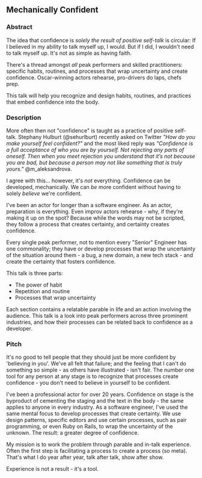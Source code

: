 ## Mechanically Confident 

### Abstract

The idea that confidence is _solely the result of positive self-talk_ is circular: If I believed in my ability to talk myself up, I would.  But if I did, I wouldn't need to talk myself up.  It's not as simple as having faith.

There's a thread amongst _all_ peak performers and skilled practitioners: specific habits, routines, and processes that wrap uncertainty and create confidence. Oscar-winning actors rehearse, pro-drivers do laps, chefs prep.

This talk will help you recognize and design habits, routines, and practices that embed confidence into the body. 

### Description

More often then not "confidence" is taught as a practice of positive self-talk. Stephany Hulburt (@sehurlburt) recently asked on Twitter _"How do you make yourself feel confident?"_ and the most liked reply was _"Confidence is a full acceptance of who you are by yourself. Not rejecting any parts of oneself. Then when you meet rejection you understand that it’s not because you are bad, but because a person may not like something that is truly yours."_ @m_aleksandrova. 

I agree with this... however, it's _not_ everything. Confidence can be developed, mechanically. We can _be_ more confident without having to solely _believe_ we're confident. 

I've been an actor for longer than a software engineer. As an actor, preparation is everything. Even improv actors rehearse - why, if they're making it up on the spot? Because while the words may not be scripted, they follow a process that creates certainty, and certainty creates confidence.

Every single peak performer, not to mention every "Senior" Engineer has one commonality; they have or develop processes that wrap the uncertainty of the situation around them - a bug, a new domain, a new tech stack - and create the certainty that fosters confidence.

This talk is three parts: 

- The power of habit
- Repetition and routine
- Processes that wrap uncertainty

Each section contains a relatable parable in life and an action involving the audience. This talk is a look into peak performers across three prominent industries, and how their processes can be related back to confidence as a developer.

### Pitch

It's no good to tell people that they should just be more confident by 'believing in you'. We've all felt that failure; and the feeling that I can't do something so simple - as others have illustrated - isn't fair. The number one tool for any person at any stage is to recognize that processes create confidence - you don't need to believe in yourself to be confident.

I've been a professional actor for over 20 years. Confidence on stage is the byproduct of cementing the staging and the text in the body - the same applies to anyone in every industry. As a software engineer, I've used the same mental focus to develop processes that create certainty.  We use design patterns, specific editors and use certain processes, such as pair programming, or even Ruby on Rails, to wrap the uncertainty of the unknown.  The result: a greater degree of confidence.

My mission is to work the problem through parable and in-talk experience. Often the first step is facilitating a process to create a process (so meta). That's what I do year after year, talk after talk, show after show.

Experience is not a result - it's a tool. 
